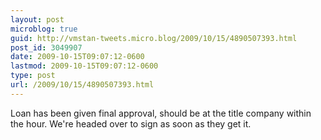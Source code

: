 ```yaml
---
layout: post
microblog: true
guid: http://vmstan-tweets.micro.blog/2009/10/15/4890507393.html
post_id: 3049907
date: 2009-10-15T09:07:12-0600
lastmod: 2009-10-15T09:07:12-0600
type: post
url: /2009/10/15/4890507393.html
---
```

Loan has been given final approval, should be at the title company within the hour. We're headed over to sign as soon as they get it.
